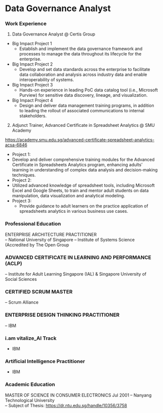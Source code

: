 # Data Governance Analyst

### Work Experience
1. Data Governance Analyst @ Certis Group

- Big Impact Project 1
  - Establish and implement the data governance framework and processes to manage the data throughout its lifecycle for the enterprise.
- Big Impact Project 2
  - Develop and set data standards across the enterprise to facilitate data collaboration and analysis across industry data and enable interoperability of systems.
- Big Impact Project 3
  - Hands-on experience in leading PoC data catalog tool (i.e., Microsoft Purview) for sensitive data discovery, lineage, and visualization. 
- Big Impact Project 4
  - Design and deliver data management training programs, in addition to leading the rollout of associated communications to internal stakeholders. 

2. Adjunct Trainer, Advanced Certificate in Spreadsheet Analytics @ SMU Academy 

https://academy.smu.edu.sg/advanced-certificate-spreadsheet-analytics-acsa-6846 
-	 Project 1:
   - Develop and deliver comprehensive training modules for the Advanced Certificate in Spreadsheets Analytics program, enhancing adults’ learning in understanding of complex data 
     analysis and decision-making techniques. 
-	 Project 2:
   - Utilized advanced knowledge of spreadsheet tools, including Microsoft Excel and Google Sheets, to train and mentor adult students on data manipulation, data visualization and 
     analytical modeling. 
-  Project 3:
   - Provide guidance to adult learners on the practice application of spreadsheets analytics in various business use cases. 

### Professional Education
ENTERPRISE ARCHITECTURE PRACTITIONER	
– National University of Singapore – Institute of Systems Science (Accredited by The Open Group
### ADVANCED CERTIFICATE IN LEARNING AND PERFORMANCE (ACLP)                                                      
– Institute for Adult Learning Singapore (IAL) & Singapore University of Social Sciences
### CERTIFIED SCRUM MASTER 	
– Scrum Alliance 
### ENTERPRISE DESIGN THINKING PRACTITIONER 	
– IBM
### i.am vitalize_AI Track
- IBM 
###  Artificial Intelligence Practitioner
- IBM
  
### Academic Education
MASTER OF SCIENCE IN CONSUMER ELECTRONICS	Jul 2001
– Nanyang Technological University  
– Subject of Thesis: https://dr.ntu.edu.sg/handle/10356/3758  
